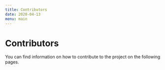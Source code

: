 ```yaml
---
title: Contributors
date: 2020-04-13
menu: main
---
```


# Contributors

You can find information on how to contribute to the project on the following pages.
